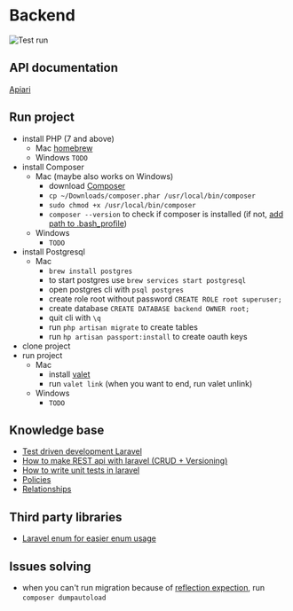 # Backend

![Test run](https://github.com/SWI2/backend/workflows/Test%20run/badge.svg?branch=master)

## API documentation

[Apiari](https://sw2backend.docs.apiary.io/#)

## Run project

- install PHP (7 and above)
    -  Mac [homebrew](https://formulae.brew.sh/formula/php)
    - Windows `TODO`
- install Composer
    - Mac (maybe also works on Windows)
        - download [Composer](https://getcomposer.org/composer.phar)
        - `cp ~/Downloads/composer.phar /usr/local/bin/composer`
        - `sudo chmod +x /usr/local/bin/composer`
        - `composer --version` to check if composer is installed (if not, [add path to .bash_profile](https://stackoverflow.com/questions/25373188/laravel-installation-how-to-place-the-composer-vendor-bin-directory-in-your))
    - Windows
        - `TODO`
- install Postgresql
    - Mac
        - `brew install postgres`
        - to start postgres use `brew services start postgresql`
        - open postgres cli with `psql postgres`
        - create role root without password `CREATE ROLE root superuser;`
        - create database `CREATE DATABASE backend OWNER root;`
        - quit cli with `\q`
        - run `php artisan migrate` to create tables
        - run `hp artisan passport:install` to create oauth keys
- clone project
- run project
    - Mac
        - install [valet](https://laravel.com/docs/6.x/valet)
        - run `valet link` (when you want to end, run valet unlink)
    - Windows
        - `TODO`

## Knowledge base

- [Test driven development Laravel](https://www.youtube.com/watch?v=0Rjsuw1ScXg&list=PLpzy7FIRqpGAbkfdxo1MwOS9xjG3O3z1y)
- [How to make REST api with laravel (CRUD + Versioning)](https://www.youtube.com/playlist?list=PL41lfR-6DnOppiHXkPKZ2tT1WBIjIufVs)
- [How to write unit tests in laravel](https://www.youtube.com/watch?v=RJ_iXzdSpT0&t=1269s)
- [Policies](https://www.youtube.com/watch?v=NrlY-xeqHBg)
- [Relationships](https://medium.com/swlh/a-guide-on-laravel-relationships-1febfac430f6)

## Third party libraries

- [Laravel enum for easier enum usage](https://github.com/BenSampo/laravel-enum#installation)

## Issues solving

- when you can't run migration because of [reflection expection](https://stackoverflow.com/questions/36206742/class-usertableseeder-does-not-exist-laravel-5-0-php-artisan-dbseed), run `composer dumpautoload`
